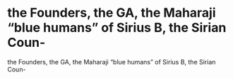 # the Founders, the GA, the Maharaji  “blue humans” of Sirius B, the Sirian Coun-

the Founders, the GA, the Maharaji  “blue humans” of Sirius B, the Sirian Coun-